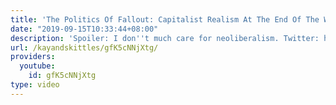 ```yaml
---
title: 'The Politics Of Fallout: Capitalist Realism At The End Of The World'
date: "2019-09-15T10:33:44+08:00"
description: 'Spoiler: I don''t much care for neoliberalism. Twitter: https://twitter.com/kayandskittles'
url: /kayandskittles/gfK5cNNjXtg/
providers:
  youtube:
    id: gfK5cNNjXtg
type: video
---
```


